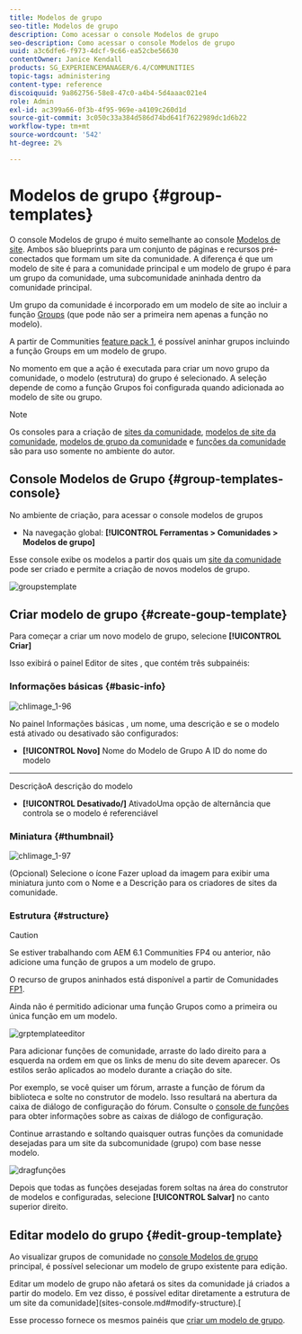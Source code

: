 ```yaml
---
title: Modelos de grupo
seo-title: Modelos de grupo
description: Como acessar o console Modelos de grupo
seo-description: Como acessar o console Modelos de grupo
uuid: a3c6dfe6-f973-4dcf-9c66-ea52cbe56630
contentOwner: Janice Kendall
products: SG_EXPERIENCEMANAGER/6.4/COMMUNITIES
topic-tags: administering
content-type: reference
discoiquuid: 9a862756-58e8-47c0-a4b4-5d4aaac021e4
role: Admin
exl-id: ac399a66-0f3b-4f95-969e-a4109c260d1d
source-git-commit: 3c050c33a384d586d74bd641f7622989dc1d6b22
workflow-type: tm+mt
source-wordcount: '542'
ht-degree: 2%

---
```


# Modelos de grupo {#group-templates}

O console Modelos de grupo é muito semelhante ao console [Modelos de site](sites.md). Ambos são blueprints para um conjunto de páginas e recursos pré-conectados que formam um site da comunidade. A diferença é que um modelo de site é para a comunidade principal e um modelo de grupo é para um grupo da comunidade, uma subcomunidade aninhada dentro da comunidade principal.

Um grupo da comunidade é incorporado em um modelo de site ao incluir a função [Groups](functions.md#groups-function) (que pode não ser a primeira nem apenas a função no modelo).

A partir de Communities [feature pack 1](deploy-communities.md#latestfeaturepack), é possível aninhar grupos incluindo a função Groups em um modelo de grupo.

No momento em que a ação é executada para criar um novo grupo da comunidade, o modelo (estrutura) do grupo é selecionado. A seleção depende de como a função Grupos foi configurada quando adicionada ao modelo de site ou grupo.

>[!NOTE]
>
>Os consoles para a criação de [sites da comunidade](sites-console.md), [modelos de site da comunidade](sites.md), [modelos de grupo da comunidade](tools-groups.md) e [funções da comunidade](functions.md) são para uso somente no ambiente do autor.

## Console Modelos de Grupo {#group-templates-console}

No ambiente de criação, para acessar o console modelos de grupos

* Na navegação global: **[!UICONTROL Ferramentas > Comunidades > Modelos de grupo]**

Esse console exibe os modelos a partir dos quais um [site da comunidade](sites-console.md) pode ser criado e permite a criação de novos modelos de grupo.

![groupstemplate](assets/groupstemplate.png)

## Criar modelo de grupo {#create-goup-template}

Para começar a criar um novo modelo de grupo, selecione **[!UICONTROL Criar]**

Isso exibirá o painel Editor de sites , que contém três subpainéis:

### Informações básicas {#basic-info}

![chlimage_1-96](assets/chlimage_1-96.png)

No painel Informações básicas , um nome, uma descrição e se o modelo está ativado ou desativado são configurados:

* **[!UICONTROL Novo]**
Nome do Modelo de Grupo A ID do nome do modelo

* ****
DescriçãoA descrição do modelo

* **[!UICONTROL Desativado/]**
AtivadoUma opção de alternância que controla se o modelo é referenciável

### Miniatura  {#thumbnail}

![chlimage_1-97](assets/chlimage_1-97.png)

(Opcional) Selecione o ícone Fazer upload da imagem para exibir uma miniatura junto com o Nome e a Descrição para os criadores de sites da comunidade.

### Estrutura {#structure}

>[!CAUTION]
>
>Se estiver trabalhando com AEM 6.1 Communities FP4 ou anterior, não adicione uma função de grupos a um modelo de grupo.
>
>O recurso de grupos aninhados está disponível a partir de Comunidades [FP1](communities.md#latestfeaturepack).
>
>Ainda não é permitido adicionar uma função Grupos como a primeira ou única função em um modelo.

![grptemplateeditor](assets/grptemplateeditor.png)

Para adicionar funções de comunidade, arraste do lado direito para a esquerda na ordem em que os links de menu do site devem aparecer. Os estilos serão aplicados ao modelo durante a criação do site.

Por exemplo, se você quiser um fórum, arraste a função de fórum da biblioteca e solte no construtor de modelo. Isso resultará na abertura da caixa de diálogo de configuração do fórum. Consulte o [console de funções](functions.md) para obter informações sobre as caixas de diálogo de configuração.

Continue arrastando e soltando quaisquer outras funções da comunidade desejadas para um site da subcomunidade (grupo) com base nesse modelo.

![dragfunções](assets/dragfunctions.png)

Depois que todas as funções desejadas forem soltas na área do construtor de modelos e configuradas, selecione **[!UICONTROL Salvar]** no canto superior direito.

## Editar modelo do grupo {#edit-group-template}

Ao visualizar grupos de comunidade no [console Modelos de grupo](#group-templates-console) principal, é possível selecionar um modelo de grupo existente para edição.

Editar um modelo de grupo não afetará os sites da comunidade já criados a partir do modelo. Em vez disso, é possível editar diretamente a estrutura de um site da comunidade](sites-console.md#modify-structure).[

Esse processo fornece os mesmos painéis que [criar um modelo de grupo](#create-goup-template).
